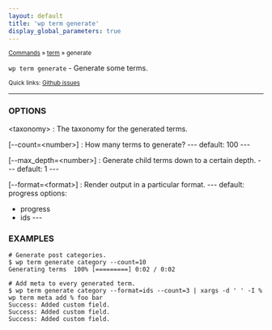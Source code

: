 ```yaml
---
layout: default
title: 'wp term generate'
display_global_parameters: true
---
```


<small>[Commands](/commands/) &raquo; [term](/commands/term/) &raquo; generate</small>

`wp term generate` - Generate some terms.

<small>Quick links: <a href="https://github.com/wp-cli/wp-cli/issues?q=is%3Aopen+label%3Acommand%3Aterm-generate+sort%3Aupdated-desc">Github issues</a></small>

<hr />

### OPTIONS

&lt;taxonomy&gt;
: The taxonomy for the generated terms.

[\--count=&lt;number&gt;]
: How many terms to generate?
\---
default: 100
\---

[\--max_depth=&lt;number&gt;]
: Generate child terms down to a certain depth.
\---
default: 1
\---

[\--format=&lt;format&gt;]
: Render output in a particular format.
\---
default: progress
options:
  - progress
  - ids
\---

### EXAMPLES

    # Generate post categories.
    $ wp term generate category --count=10
    Generating terms  100% [=========] 0:02 / 0:02

    # Add meta to every generated term.
    $ wp term generate category --format=ids --count=3 | xargs -d ' ' -I % wp term meta add % foo bar
    Success: Added custom field.
    Success: Added custom field.
    Success: Added custom field.



